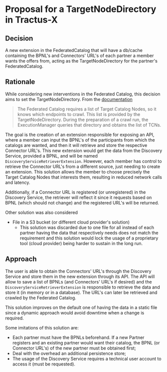 # Proposal for a TargetNodeDirectory in Tractus-X

## Decision

A new extension in the FederatedCatalog that will have a db/cache containing the BPNL's and Connectors' URL's of each partner a member wants the offers from, acting as the TargetNodeDirectory for the partner's FederatedCatalog.


## Rationale

While considering new interventions in the Federated Catalog, this decision aims to set the TargetNodeDirectory.
From the [documentation](https://github.com/eclipse-edc/FederatedCatalog/blob/e733355c6991ff633ee009bd5f35ced61e941da6/docs/developer/architecture/federated-catalog.architecture.md)
> The Federated Catalog requires a list of Target Catalog Nodes, so it knows which endpoints to crawl. This list is provided by the TargetNodeDirectory. During the preparation of a crawl run, the ExecutionManager queries that directory and obtains the list of TCNs.

The goal is the creation of an extension responsible for exposing an API, where a member can input the BPNL's of the participants from which the catalogs are wanted, and then it will retrieve and store the respective Connector URL's. This new extension would get the data from the Discovery Service, provided a BPNL, and will be named `DiscoveryServiceRetrieverExtension`. However, each member has control to retrieve the Connector URL's from a different source, just needing to create an extension.
This solution allows the member to choose precisely the Target Catalog Nodes that interests them, resulting in reduced network calls and latency.  

Additionally, if a Connector URL is registered (or unregistered) in the Discovery Service, the retriever will reflect it since it requests based on BPNL (which should not change) and the registered URL's will be returned.

Other solution was also considered

- File in a S3 bucket (or different cloud provider's solution)
    - This solution was discarded due to one file for all instead of each partner having the data that respectively needs does not match the requirement and this solution would lock the usage of a proprietary tool (cloud provider) being harder to sustain in the long run.

## Approach

The user is able to obtain the Connectors' URL's through the Discovery Service and store them in the new extension through its API. The API will allow to save a list of BPNLs (and Connectors' URL's if desired) and the `DiscoveryServiceRetrieverExtension` is responsible to retrieve the data and store it (in memory or in a database). The URL's can later be retrieved and crawled by the Federated Catalog.

This solution improves on the default one of having the data in a static file since a dynamic approach would avoid downtime when a change is required.

Some imitations of this solution are:
- Each partner must have the BPNLs beforehand. If a new Partner registers and an existing partner would want their catalog, the BPNL (or Connector URL's) of the new partner must be obtained first;
- Deal with the overhead an additional persistence store;
- The usage of the Discovery Service requires a technical user account to access it (must be requested).